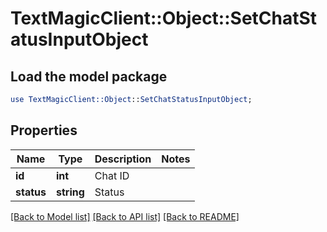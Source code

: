 # TextMagicClient::Object::SetChatStatusInputObject

## Load the model package
```perl
use TextMagicClient::Object::SetChatStatusInputObject;
```

## Properties
Name | Type | Description | Notes
------------ | ------------- | ------------- | -------------
**id** | **int** | Chat ID | 
**status** | **string** | Status | 

[[Back to Model list]](../README.md#documentation-for-models) [[Back to API list]](../README.md#documentation-for-api-endpoints) [[Back to README]](../README.md)


